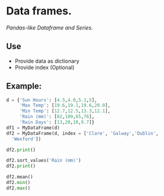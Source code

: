 # Data frames.
*Pandas-like Dataframe and Series.*
## Use

- Provide data as dictionary
- Provide index (Optional)

## Example: 

```py
d = {'Sun Hours': [4.5,4.0,5.1,5],
     'Max Temp': [19.6,19.1,19.6,20.0],
     'Min Temp': [12.7,12.5,13.3,12.1],
     'Rain (mm)': [82,109,65,76],
     'Rain Days': [13,20,10,9.7]}
df1 = MyDataFrame(d)
df2 = MyDataFrame(d, index = ['Clare', 'Galway','Dublin', 
  'Wexford'])

df2.print()

df2.sort_values('Rain (mm)')
df2.print()

df2.mean()
df2.min()
df2.max()
```
